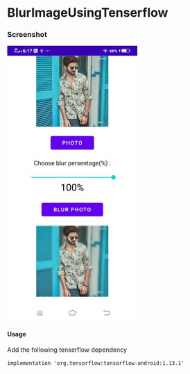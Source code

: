 # BlurImageUsingTenserflow

### Screenshot
<img src="https://github.com/sainivik/BlurImageUsingTenserflow/blob/master/app/screenshots/demo.png" width="300px" height="632px"/>

#### Usage

Add the following tenserflow dependency

```
implementation 'org.tensorflow:tensorflow-android:1.13.1'

```






